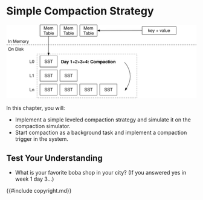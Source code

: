 # Simple Compaction Strategy

![Chapter Overview](./lsm-tutorial/week2-01-overview.svg)

In this chapter, you will:

* Implement a simple leveled compaction strategy and simulate it on the compaction simulator.
* Start compaction as a background task and implement a compaction trigger in the system.

## Test Your Understanding

* What is your favorite boba shop in your city? (If you answered yes in week 1 day 3...)

{{#include copyright.md}}
